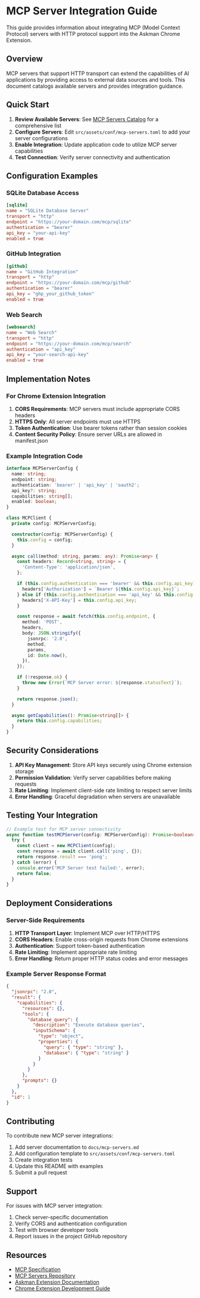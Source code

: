 # MCP Server Integration Guide

This guide provides information about integrating MCP (Model Context Protocol) servers with HTTP protocol support into the Askman Chrome Extension.

## Overview

MCP servers that support HTTP transport can extend the capabilities of AI applications by providing access to external data sources and tools. This document catalogs available servers and provides integration guidance.

## Quick Start

1. **Review Available Servers**: See [MCP Servers Catalog](./mcp-servers.md) for a comprehensive list
2. **Configure Servers**: Edit `src/assets/conf/mcp-servers.toml` to add your server configurations
3. **Enable Integration**: Update application code to utilize MCP server capabilities
4. **Test Connection**: Verify server connectivity and authentication

## Configuration Examples

### SQLite Database Access
```toml
[sqlite]
name = "SQLite Database Server"
transport = "http"
endpoint = "https://your-domain.com/mcp/sqlite"
authentication = "bearer"
api_key = "your-api-key"
enabled = true
```

### GitHub Integration
```toml
[github]
name = "GitHub Integration"
transport = "http"
endpoint = "https://your-domain.com/mcp/github"
authentication = "bearer"
api_key = "ghp_your_github_token"
enabled = true
```

### Web Search
```toml
[websearch]
name = "Web Search"
transport = "http"
endpoint = "https://your-domain.com/mcp/search"
authentication = "api_key"
api_key = "your-search-api-key"
enabled = true
```

## Implementation Notes

### For Chrome Extension Integration

1. **CORS Requirements**: MCP servers must include appropriate CORS headers
2. **HTTPS Only**: All server endpoints must use HTTPS
3. **Token Authentication**: Use bearer tokens rather than session cookies
4. **Content Security Policy**: Ensure server URLs are allowed in manifest.json

### Example Integration Code

```typescript
interface MCPServerConfig {
  name: string;
  endpoint: string;
  authentication: 'bearer' | 'api_key' | 'oauth2';
  api_key?: string;
  capabilities: string[];
  enabled: boolean;
}

class MCPClient {
  private config: MCPServerConfig;

  constructor(config: MCPServerConfig) {
    this.config = config;
  }

  async call(method: string, params: any): Promise<any> {
    const headers: Record<string, string> = {
      'Content-Type': 'application/json',
    };

    if (this.config.authentication === 'bearer' && this.config.api_key) {
      headers['Authorization'] = `Bearer ${this.config.api_key}`;
    } else if (this.config.authentication === 'api_key' && this.config.api_key) {
      headers['X-API-Key'] = this.config.api_key;
    }

    const response = await fetch(this.config.endpoint, {
      method: 'POST',
      headers,
      body: JSON.stringify({
        jsonrpc: '2.0',
        method,
        params,
        id: Date.now(),
      }),
    });

    if (!response.ok) {
      throw new Error(`MCP Server error: ${response.statusText}`);
    }

    return response.json();
  }

  async getCapabilities(): Promise<string[]> {
    return this.config.capabilities;
  }
}
```

## Security Considerations

1. **API Key Management**: Store API keys securely using Chrome extension storage
2. **Permission Validation**: Verify server capabilities before making requests
3. **Rate Limiting**: Implement client-side rate limiting to respect server limits
4. **Error Handling**: Graceful degradation when servers are unavailable

## Testing Your Integration

```typescript
// Example test for MCP server connectivity
async function testMCPServer(config: MCPServerConfig): Promise<boolean> {
  try {
    const client = new MCPClient(config);
    const response = await client.call('ping', {});
    return response.result === 'pong';
  } catch (error) {
    console.error('MCP Server test failed:', error);
    return false;
  }
}
```

## Deployment Considerations

### Server-Side Requirements

1. **HTTP Transport Layer**: Implement MCP over HTTP/HTTPS
2. **CORS Headers**: Enable cross-origin requests from Chrome extensions
3. **Authentication**: Support token-based authentication
4. **Rate Limiting**: Implement appropriate rate limiting
5. **Error Handling**: Return proper HTTP status codes and error messages

### Example Server Response Format

```json
{
  "jsonrpc": "2.0",
  "result": {
    "capabilities": {
      "resources": {},
      "tools": {
        "database_query": {
          "description": "Execute database queries",
          "inputSchema": {
            "type": "object",
            "properties": {
              "query": { "type": "string" },
              "database": { "type": "string" }
            }
          }
        }
      },
      "prompts": {}
    }
  },
  "id": 1
}
```

## Contributing

To contribute new MCP server integrations:

1. Add server documentation to `docs/mcp-servers.md`
2. Add configuration template to `src/assets/conf/mcp-servers.toml`
3. Create integration tests
4. Update this README with examples
5. Submit a pull request

## Support

For issues with MCP server integration:

1. Check server-specific documentation
2. Verify CORS and authentication configuration
3. Test with browser developer tools
4. Report issues in the project GitHub repository

## Resources

- [MCP Specification](https://spec.modelcontextprotocol.io/)
- [MCP Servers Repository](https://github.com/modelcontextprotocol/servers)
- [Askman Extension Documentation](../README.md)
- [Chrome Extension Development Guide](https://developer.chrome.com/docs/extensions/)
